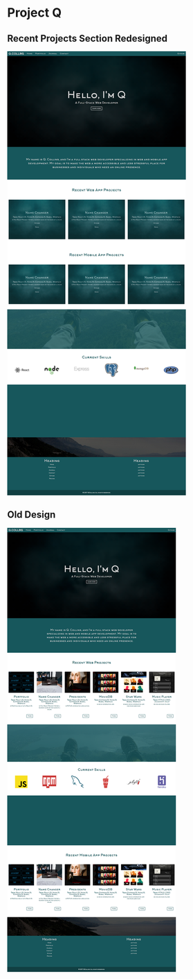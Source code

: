 # Project Q

## Recent Projects Section Redesigned
<img src="projectimg2.png"/>

## Old Design
<img src="projectimg.png"/>